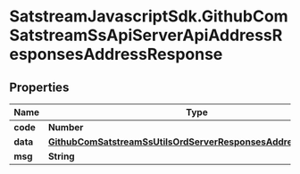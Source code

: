 # SatstreamJavascriptSdk.GithubComSatstreamSsApiServerApiAddressResponsesAddressResponse

## Properties
Name | Type | Description | Notes
------------ | ------------- | ------------- | -------------
**code** | **Number** |  | [optional] 
**data** | [**GithubComSatstreamSsUtilsOrdServerResponsesAddressResponse**](GithubComSatstreamSsUtilsOrdServerResponsesAddressResponse.md) |  | [optional] 
**msg** | **String** |  | [optional] 
